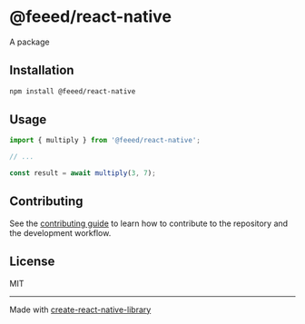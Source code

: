 # @feeed/react-native

A package

## Installation

```sh
npm install @feeed/react-native
```

## Usage

```js
import { multiply } from '@feeed/react-native';

// ...

const result = await multiply(3, 7);
```

## Contributing

See the [contributing guide](CONTRIBUTING.md) to learn how to contribute to the repository and the development workflow.

## License

MIT

---

Made with [create-react-native-library](https://github.com/callstack/react-native-builder-bob)
